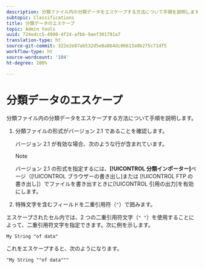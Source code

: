 ```yaml
---
description: 分類ファイル内の分類データをエスケープする方法について手順を説明します。
subtopic: Classifications
title: 分類データのエスケープ
topic: Admin tools
uuid: 724edcc5-4990-4f24-afbb-9aef301791a7
translation-type: ht
source-git-commit: 322e2e87ab532d5e8a864dc06613a9b275c71df5
workflow-type: ht
source-wordcount: '104'
ht-degree: 100%

---
```



# 分類データのエスケープ

分類ファイル内の分類データをエスケープする方法について手順を説明します。

<!--Meike, please check this page against orginal. It might be missing information. -->

1. 分類ファイルの形式がバージョン 2.1 であることを確認します。

   バージョン 2.1 が有効な場合、次のような行が含まれています。

   >[!NOTE]
   >
   >バージョン 2.1 の形式を指定するには、**[!UICONTROL 分類インポーター]**&#x200B;ページ（[!UICONTROL ブラウザーの書き出し]または [!UICONTROL FTP の書き出し]）でファイルを書き出すときに[!UICONTROL 引用の出力]を有効にします。

1. 特殊文字を含むフィールドを二重引用符（`"`）で囲みます。

エスケープされたセル内では、2 つの二重引用符文字（`" "`）を使用することによって、二重引用符文字を指定できます。次に例を示します。

```
My String "of data"
```

これをエスケープすると、次のようになります。

```
"My String ""of data"""
```
